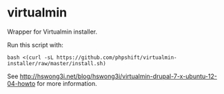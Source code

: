virtualmin
==========

Wrapper for Virtualmin installer.

Run this script with:

    bash <(curl -sL https://github.com/phpshift/virtualmin-installer/raw/master/install.sh)

See http://hswong3i.net/blog/hswong3i/virtualmin-drupal-7-x-ubuntu-12-04-howto for more information.
